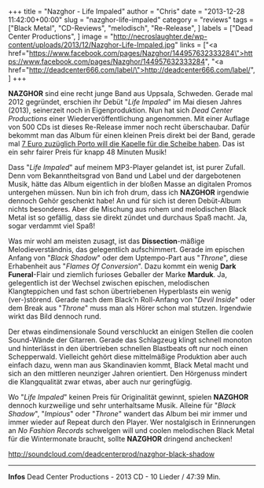 +++
title = "Nazghor - Life Impaled"
author = "Chris"
date = "2013-12-28 11:42:00+00:00"
slug = "nazghor-life-impaled"
category = "reviews"
tags = ["Black Metal", "CD-Reviews", "melodisch", "Re-Release", ]
labels = ["Dead Center Productions", ]
image = "http://necroslaughter.de/wp-content/uploads/2013/12/Nazghor-Life-Impaled.jpg"
links = ["<a href=\"https://www.facebook.com/pages/Nazghor/144957632333284\">https://www.facebook.com/pages/Nazghor/144957632333284</a>", "<a href=\"http://deadcenter666.com/label/\">http://deadcenter666.com/label/</a>", ]
+++

**NAZGHOR** sind eine recht junge Band aus Uppsala, Schweden. Gerade mal 2012 gegründet, erschien ihr Debüt "_Life Impaled_" im Mai diesen Jahres (2013), seinerzeit noch in Eigenproduktion. Nun hat sich _Dead Center Productions_ einer Wiederveröffentlichung angenommen. Mit einer Auflage von 500 CDs ist dieses Re-Release immer noch recht überschaubar. Dafür bekommt man das Album für einen kleinen Preis direkt bei der Band, gerade mal <a href="https://www.facebook.com/photo.php?fbid=231391033689943&amp;set=a.144961605666220.33540.144957632333284&amp;type=1">7 Euro zuzüglich Porto will die Kapelle für die Scheibe haben</a>. Das ist ein sehr fairer Preis für knapp 48 Minuten Musik!

Dass "_Life Impaled_" auf meinem MP3-Player gelandet ist, ist purer Zufall. Denn vom Bekanntheitsgrad von Band und Label und der dargebotenen Musik, hätte das Album eigentlich in der bloßen Masse an digitalen Promos untergehen müssen. Nun bin ich froh drum, dass ich **NAZGHOR** irgendwie dennoch Gehör geschenkt habe! An und für sich ist deren Debüt-Album nichts besonderes. Aber die Mischung aus rohem und melodischen Black Metal ist so gefällig, dass sie direkt zündet und durchaus Spaß macht. Ja, sogar verdammt viel Spaß!

Was mir wohl am meisten zusagt, ist das **Dissection**-mäßige Melodieverständnis, das gelegentlich aufschimmert. Gerade im epischen Anfang von "_Black Shadow_" oder dem Uptempo-Part aus "_Throne_", diese Erhabenheit aus "_Flames Of Conversion_". Dazu kommt ein wenig **Dark Funeral**-Flair und ziemlich furioses Geballer der Marke **Marduk**. Ja, gelegentlich ist der Wechsel zwischen epischen, melodischen Klangteppichen und fast schon übertriebenen Hyperblasts ein wenig (ver-)störend. Gerade nach dem Black'n Roll-Anfang von "_Devil Inside_" oder dem Break aus "_Throne_" muss man als Hörer schon mal stutzen. Irgendwie wirkt das Bild dennoch rund.

Der etwas eindimensionale Sound verschluckt an einigen Stellen die coolen Sound-Wände der Gitarren. Gerade das Schlagzeug klingt schnell monoton und hinterlässt in den übertrieben schnellen Blastbeats oft nur noch einen Schepperwald. Vielleicht gehört diese mittelmäßige Produktion aber auch einfach dazu, wenn man aus Skandinavien kommt, Black Metal macht und sich an den mittleren neunziger Jahren orientiert. Den Hörgenuss mindert die Klangqualität zwar etwas, aber auch nur geringfügig.

Wo "_Life Impaled_" keinen Preis für Originalität gewinnt, spielen **NAZGHOR** dennoch kurzweilige und sehr unterhaltsame Musik. Alleine für "_Black Shadow_", "_Impious_" oder "_Throne_" wandert das Album bei mir immer und immer wieder auf Repeat durch den Player. Wer nostalgisch in Erinnerungen an _No Fashion Records_ schwelgen will und coolen melodischen Black Metal für die Wintermonate braucht, sollte **NAZGHOR** dringend anchecken!

http://soundcloud.com/deadcenterprod/nazghor-black-shadow



---
**Infos**
Dead Center Productions - 2013
CD - 10 Lieder / 47:39 Min.
